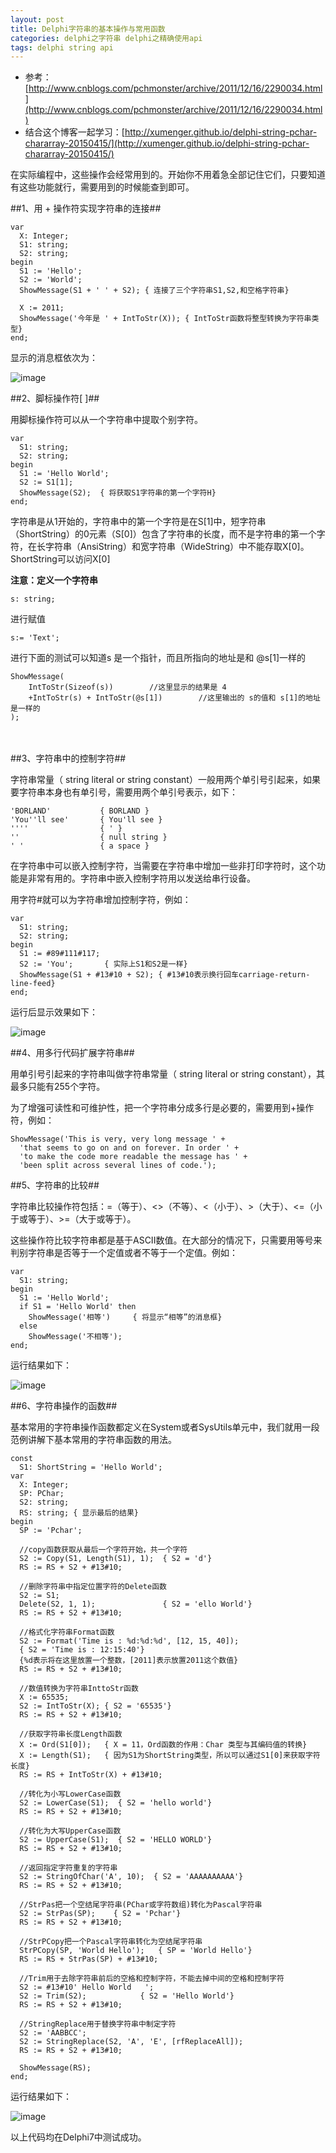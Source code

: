 ```yaml
---
layout: post
title: Delphi字符串的基本操作与常用函数
categories: delphi之字符串 delphi之精确使用api
tags: delphi string api
---
```



* 参考：[http://www.cnblogs.com/pchmonster/archive/2011/12/16/2290034.html](http://www.cnblogs.com/pchmonster/archive/2011/12/16/2290034.html)
* 结合这个博客一起学习：[http://xumenger.github.io/delphi-string-pchar-chararray-20150415/](http://xumenger.github.io/delphi-string-pchar-chararray-20150415/)

 
在实际编程中，这些操作会经常用到的。开始你不用着急全部记住它们，只要知道有这些功能就行，需要用到的时候能查到即可。

##1、用 + 操作符实现字符串的连接##

    var
      X: Integer;
      S1: string;
      S2: string;
    begin
      S1 := 'Hello';
      S2 := 'World';
      ShowMessage(S1 + ' ' + S2); { 连接了三个字符串S1,S2,和空格字符串}
     
      X := 2011;
      ShowMessage('今年是 ' + IntToStr(X)); { IntToStr函数将整型转换为字符串类型}
    end;

显示的消息框依次为：

![image](../image/2015-04-21/1.png)


##2、脚标操作符[ ]##

用脚标操作符可以从一个字符串中提取个别字符。

    var
      S1: string;
      S2: string;
    begin
      S1 := 'Hello World';
      S2 := S1[1];
      ShowMessage(S2);  { 将获取S1字符串的第一个字符H}
    end;

字符串是从1开始的，字符串中的第一个字符是在S[1]中，短字符串（ShortString）的0元素（S[0]）包含了字符串的长度，而不是字符串的第一个字符，在长字符串（AnsiString）和宽字符串（WideString）中不能存取X[0]。ShortString可以访问X[0]

 
**注意：定义一个字符串**

    s: string;

进行赋值

    s:= 'Text';

进行下面的测试可以知道s 是一个指针，而且所指向的地址是和 @s[1]一样的

    ShowMessage(
        IntToStr(Sizeof(s))        //这里显示的结果是 4
        +IntToStr(s) + IntToStr(@s[1])        //这里输出的 s的值和 s[1]的地址是一样的
    );
　　

##3、字符串中的控制字符##

字符串常量（ string literal  or string constant）一般用两个单引号引起来，如果要字符串本身也有单引号，需要用两个单引号表示，如下：

    'BORLAND'           { BORLAND }
    'You''ll see'       { You'll see }
    ''''                { ' }
    ''                  { null string }
    ' '                 { a space }

在字符串中可以嵌入控制字符，当需要在字符串中增加一些非打印字符时，这个功能是非常有用的。字符串中嵌入控制字符用以发送给串行设备。

用字符#就可以为字符串增加控制字符，例如：

    var
      S1: string;
      S2: string;
    begin
      S1 := #89#111#117;
      S2 := 'You';       { 实际上S1和S2是一样}
      ShowMessage(S1 + #13#10 + S2); { #13#10表示换行回车carriage-return-line-feed}
    end;

运行后显示效果如下：

![image](../image/2015-04-21/2.png)


##4、用多行代码扩展字符串##

用单引号引起来的字符串叫做字符串常量（ string literal or string constant），其最多只能有255个字符。

为了增强可读性和可维护性，把一个字符串分成多行是必要的，需要用到+操作符，例如：

    ShowMessage('This is very, very long message ' +
      'that seems to go on and on forever. In order ' +
      'to make the code more readable the message has ' +
      'been split across several lines of code.');

##5、字符串的比较##

字符串比较操作符包括：=（等于）、<>（不等）、<（小于）、>（大于）、<=（小于或等于）、>=（大于或等于）。

这些操作符比较字符串都是基于ASCII数值。在大部分的情况下，只需要用等号来判别字符串是否等于一个定值或者不等于一个定值。例如：

    var
      S1: string;
    begin
      S1 := 'Hello World';
      if S1 = 'Hello World' then
        ShowMessage('相等')     { 将显示“相等”的消息框}
      else
        ShowMessage('不相等');
    end;

运行结果如下：

![image](../image/2015-04-21/3.png)


##6、字符串操作的函数##

基本常用的字符串操作函数都定义在System或者SysUtils单元中，我们就用一段范例讲解下基本常用的字符串函数的用法。

    const
      S1: ShortString = 'Hello World';
    var
      X: Integer;
      SP: PChar;
      S2: string;
      RS: string; { 显示最后的结果}
    begin
      SP := 'Pchar';
     
      //copy函数获取从最后一个字符开始，共一个字符
      S2 := Copy(S1, Length(S1), 1);  { S2 = 'd'}
      RS := RS + S2 + #13#10;
     
      //删除字符串中指定位置字符的Delete函数
      S2 := S1;
      Delete(S2, 1, 1);               { S2 = 'ello World'}
      RS := RS + S2 + #13#10;
     
      //格式化字符串Format函数
      S2 := Format('Time is : %d:%d:%d', [12, 15, 40]);
      { S2 = 'Time is : 12:15:40'}
      {%d表示将在这里放置一个整数，[2011]表示放置2011这个数值}
      RS := RS + S2 + #13#10;
     
      //数值转换为字符串InttoStr函数
      X := 65535;
      S2 := IntToStr(X); { S2 = '65535'}
      RS := RS + S2 + #13#10;
     
      //获取字符串长度Length函数
      X := Ord(S1[0]);   { X = 11，Ord函数的作用：Char 类型与其编码值的转换}
      X := Length(S1);   { 因为S1为ShortString类型，所以可以通过S1[0]来获取字符长度}
      RS := RS + IntToStr(X) + #13#10;
     
      //转化为小写LowerCase函数
      S2 := LowerCase(S1);  { S2 = 'hello world'}
      RS := RS + S2 + #13#10;
     
      //转化为大写UpperCase函数
      S2 := UpperCase(S1);  { S2 = 'HELLO WORLD'}
      RS := RS + S2 + #13#10;
     
      //返回指定字符重复的字符串
      S2 := StringOfChar('A', 10);  { S2 = 'AAAAAAAAAA'}
      RS := RS + S2 + #13#10;
     
      //StrPas把一个空结尾字符串(PChar或字符数组)转化为Pascal字符串
      S2 := StrPas(SP);    { S2 = 'Pchar'}
      RS := RS + S2 + #13#10;
     
      //StrPCopy把一个Pascal字符串转化为空结尾字符串
      StrPCopy(SP, 'World Hello');   { SP = 'World Hello'}
      RS := RS + StrPas(SP) + #13#10;
     
      //Trim用于去除字符串前后的空格和控制字符，不能去掉中间的空格和控制字符
      S2 := #13#10' Hello World   ';
      S2 := Trim(S2);            { S2 = 'Hello World'}
      RS := RS + S2 + #13#10;
     
      //StringReplace用于替换字符串中制定字符
      S2 := 'AABBCC';
      S2 := StringReplace(S2, 'A', 'E', [rfReplaceAll]);
      RS := RS + S2 + #13#10;
     
      ShowMessage(RS);
    end;

运行结果如下：

![image](../image/2015-04-21/4.png)

以上代码均在Delphi7中测试成功。